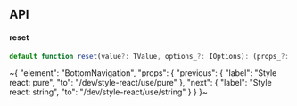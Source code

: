 

## API

#### reset

```ts
default function reset(value?: TValue, options_?: IOptions): (props_?: any) => IResponse;
```


~{
  "element": "BottomNavigation",
  "props": {
    "previous": {
      "label": "Style react: pure",
      "to": "/dev/style-react/use/pure"
    },
    "next": {
      "label": "Style react: string",
      "to": "/dev/style-react/use/string"
    }
  }
}~
